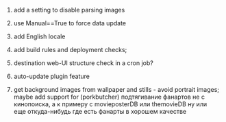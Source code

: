 1) add a setting to disable parsing images
2) use Manual==True to force data update
5) add English locale
6) add build rules and deployment checks;
8) destination web-UI structure check in a cron job?
9) auto-update plugin feature

10) get background images from wallpaper and stills - avoid portrait images;
  maybe add support for (porkbutcher) подтягивание фанартов не с кинопоиска, а к примеру с movieposterDB или themovieDB ну или еще откуда-нибудь где есть фанарты в хорошем качестве
